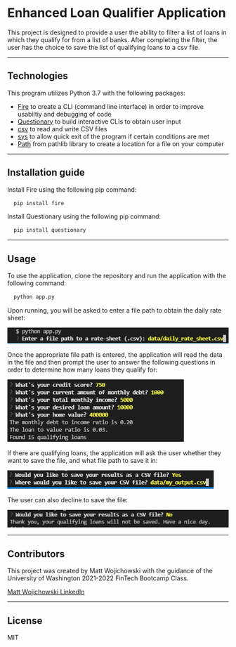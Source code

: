 # Enhanced Loan Qualifier Application

This project is designed to provide a user the ability to filter a list of loans in which they qualify for from a list of banks. After completing the filter, the user has the choice to save the list of qualifying loans to a csv file.

---

## Technologies

This program utilizes Python 3.7 with the following packages:

- [Fire](https://github.com/google/python-fire) to create a CLI (command line interface) in order to improve usabiltiy and debugging of code
- [Questionary](https://github.com/tmbo/questionary) to build interactive CLIs to obtain user input 
- [csv](https://docs.python.org/3.7/library/csv.html) to read and write CSV files
- [sys](https://docs.python.org/3/library/sys.html) to allow quick exit of the program if certain conditions are met
- [Path](https://docs.python.org/3.7/library/pathlib.html) from pathlib library to create a location for a file on your computer

---

## Installation guide

Install Fire using the following pip command:

```python
  pip install fire
```
Install Questionary using the following pip command:

```python
  pip install questionary
```

---

## Usage

To use the application, clone the repository and run the application with the following command:

```python
  python app.py
```
Upon running, you will be asked to enter a file path to obtain the daily rate sheet:

![Data Read](images/readcsv.PNG)

Once the appropriate file path is entered, the application will read the data in the file and then prompt the user to answer the following questions in order to determine how many loans they qualify for:

![Questions](images/input_data.PNG)

If there are qualifying loans, the application will ask the user whether they want to save the file, and what file path to save it in:

![output](images/Output.PNG)

The user can also decline to save the file:

![decline](images/decline.PNG)

---

## Contributors

This project was created by Matt Wojichowski with the guidance of the University of Washington 2021-2022 FinTech Bootcamp Class.

[Matt Wojichowski LinkedIn](https://www.linkedin.com/in/matt-wojichowski-cfa-caia-93a34a42/)

---

## License

MIT